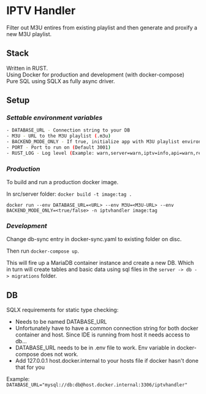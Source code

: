 # IPTV Handler

Filter out M3U entires from existing playlist and then generate and proxify a new M3U playlist.

## Stack

Written in RUST.  
Using Docker for production and development (with docker-compose)  
Pure SQL using SQLX as fully async driver.

## Setup

### _Settable environment variables_

```bash
- DATABASE_URL - Connection string to your DB
- M3U - URL to the M3U playlist (.m3u)
- BACKEND_MODE_ONLY - If true, initialize app with M3U playlist environment variable. Requires M3U variable to be set and a valid URL.
- PORT - Port to run on (Default 3001)
- RUST_LOG - Log level (Example: warn,server=warn,iptv=info,api=warn,rest-client=warn)
```

### _Production_

To build and run a production docker image.

In src/server folder: `docker build -t image:tag .`

`docker run --env DATABASE_URL=<URL> --env M3U=<M3U-URL> --env BACKEND_MODE_ONLY=<true/false> -n iptvhandler image:tag`

### _Development_

Change db-sync entry in docker-sync.yaml to existing folder on disc.

Then run `docker-compose up`.

This will fire up a MariaDB container instance and create a new DB.
Which in turn will create tables and basic data using sql files in the `server -> db -> migrations` folder.

## DB

SQLX requirements for static type checking:

- Needs to be named DATABASE_URL
- Unfortunately have to have a common connection string for both docker container and host. Since IDE is running from host it needs access to db...
- DATABASE_URL needs to be in .env file to work. Env variable in docker-compose does not work.
- Add 127.0.0.1 host.docker.internal to your hosts file if docker hasn't done that for you

Example: `DATABASE_URL="mysql://db:db@host.docker.internal:3306/iptvhandler"`
